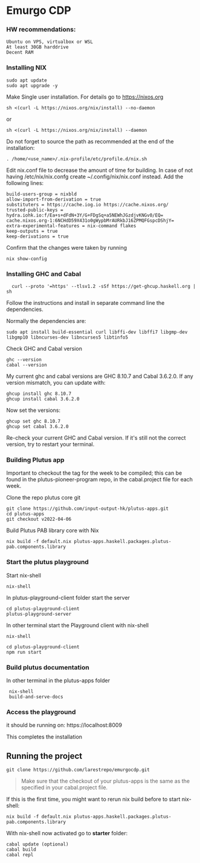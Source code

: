 # Emurgo CDP

### HW recommendations:

    Ubuntu on VPS, virtualbox or WSL
    At least 30GB harddrive
    Decent RAM

### Installing NIX

    sudo apt update
    sudo apt upgrade -y

Make Single user installation. For details go to https://nixos.org

    sh <(curl -L https://nixos.org/nix/install) --no-daemon

or 

    sh <(curl -L https://nixos.org/nix/install) --daemon
        
 Do not forget to source the path as recommended at the end of the installation: 
 
    . /home/<use_name>/.nix-profile/etc/profile.d/nix.sh
        
Edit nix.conf file to decrease the amount of time for building.
In case of not having /etc/nix/nix.confg create ~/.config/nix/nix.conf instead. Add the following lines:

    build-users-group = nixbld
    allow-import-from-derivation = true
    substituters = https://cache.iog.io https://cache.nixos.org/
    trusted-public-keys = hydra.iohk.io:f/Ea+s+dFdN+3Y/G+FDgSq+a5NEWhJGzdjvKNGv0/EQ= cache.nixos.org-1:6NCHdD59X431o0gWypbMrAURkbJ16ZPMQFGspcDShjY=
    extra-experimental-features = nix-command flakes
    keep-outputs = true
    keep-derivations = true
      
Confirm that the changes were taken by running

    nix show-config
      
### Installing GHC and Cabal

      curl --proto '=https' --tlsv1.2 -sSf https://get-ghcup.haskell.org | sh
      
 Follow the instructions and install in separate command line the dependencies.
 
 Normally the dependencies are:
 
    sudo apt install build-essential curl libffi-dev libffi7 libgmp-dev libgmp10 libncurses-dev libncurses5 libtinfo5
 
 Check GHC and Cabal version

    ghc --version
    cabal --version

My current ghc and cabal versions are GHC 8.10.7 and Cabal 3.6.2.0. If any version mismatch, you can update with:

    ghcup install ghc 8.10.7
    ghcup install cabal 3.6.2.0

Now set the versions:

    ghcup set ghc 8.10.7
    ghcup set cabal 3.6.2.0

Re-check your current GHC and Cabal version. If it's still not the correct version, try to restart your terminal.

### Building Plutus app

Important to checkout the tag for the week to be compiled; this can be found in the plutus-pioneer-program repo, in the cabal.project file for each week.

Clone the repo plutus core git

    git clone https://github.com/input-output-hk/plutus-apps.git
    cd plutus-apps
    git checkout v2022-04-06

Build Plutus PAB library core with Nix

    nix build -f default.nix plutus-apps.haskell.packages.plutus-pab.components.library

### Start the plutus playground

Start nix-shell

    nix-shell

In plutus-playground-client folder start the server

    cd plutus-playground-client
    plutus-playground-server

In other terminal start the Playground client with nix-shell

    nix-shell

    cd plutus-playground-client 
    npm run start
 
 ### Build plutus documentation
 
 In other terminal in the plutus-apps folder
 
     nix-shell
     build-and-serve-docs

### Access the playground

it should be running on: https://localhost:8009

This completes the installation

##
## Running the project

    git clone https://github.com/larestrepo/emurgocdp.git

> Make sure that the checkout of your plutus-apps is the same as the specified in your cabal.project file. 

If this is the first time, you might want to rerun nix build before to start nix-shell:

    nix build -f default.nix plutus-apps.haskell.packages.plutus-pab.components.library

With nix-shell now activated go to <b>starter</b> folder:

    cabal update (optional)
    cabal build
    cabal repl


